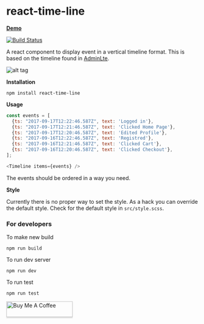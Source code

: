 # react-time-line

[**Demo**](https://codesandbox.io/s/react-timeline-2y11e)

[![Build Status](https://travis-ci.org/arunghosh/react-time-line.svg?branch=master)](https://travis-ci.org/arunghosh/react-time-line)

A react component to display event in a vertical timeline format. This is based on the timeline found in [AdminLte](https://github.com/almasaeed2010/AdminLTE).

![alt tag](https://github.com/arunghosh/react-time-line/raw/master/docs/timeline.png)

**Installation**
```
npm install react-time-line
```


**Usage**

```javascript
const events = [
  {ts: "2017-09-17T12:22:46.587Z", text: 'Logged in'},
  {ts: "2017-09-17T12:21:46.587Z", text: 'Clicked Home Page'},
  {ts: "2017-09-17T12:20:46.587Z", text: 'Edited Profile'},
  {ts: "2017-09-16T12:22:46.587Z", text: 'Registred'},
  {ts: "2017-09-16T12:21:46.587Z", text: 'Clicked Cart'},
  {ts: "2017-09-16T12:20:46.587Z", text: 'Clicked Checkout'},
];

<Timeline items={events} />
```
The events should be ordered in a way you need.


**Style**

Currently there is no proper way to set the style. As a hack you can override the default style. Check for the default style in `src/style.scss`.


### For developers

To make new build
```
npm run build
```

To run dev server
```
npm run dev
```

To run test
```
npm run test
```

<a href="https://www.buymeacoffee.com/arunghosh" target="_blank"><img src="https://www.buymeacoffee.com/assets/img/custom_images/orange_img.png" alt="Buy Me A Coffee" style="height: 41px !important;width: 174px !important;box-shadow: 0px 3px 2px 0px rgba(190, 190, 190, 0.5) !important;-webkit-box-shadow: 0px 3px 2px 0px rgba(190, 190, 190, 0.5) !important;" ></a>
